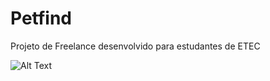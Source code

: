 # Petfind

Projeto de Freelance desenvolvido para estudantes de ETEC 

![Alt Text](https://github.com/lenigmacedo/petfind/raw/master/images/initial.png)
